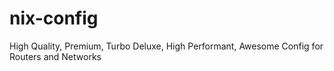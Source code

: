# nix-config
High Quality, Premium, Turbo Deluxe, High Performant, Awesome Config for Routers and Networks 
